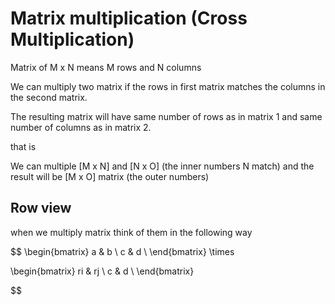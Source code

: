 # Matrix multiplication (Cross Multiplication)

Matrix of M x N means M rows and N columns

We can multiply two matrix if the rows in first matrix matches the columns in the second matrix.

The resulting matrix will have same number of rows as in matrix 1 and same number of columns as in matrix 2.

that is

We can multiple [M x N] and [N x O] (the inner numbers N match)
and the result will be [M x O] matrix (the outer numbers)

## Row view

when we multiply matrix think of them in the following way


$$
\begin{bmatrix}
a & b \\
c & d \\
\end{bmatrix}
\times

\begin{bmatrix}
ri & rj \\
c & d \\
\end{bmatrix}


$$